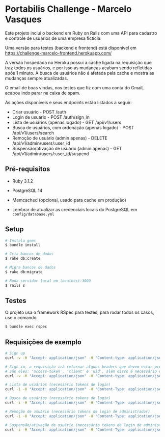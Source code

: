 # Portabilis Challenge - Marcelo Vasques

Este projeto inclui o backend em Ruby on Rails com uma API para cadastro e controle de usuários de uma empresa fictícia.

Uma versão para testes (backend e frontend) está disponível em
https://challenge-marcelo-frontend.herokuapp.com/

A versão hospedada no Heroku possui a cache ligada na requisição que traz todos os usuários, e por isso as mudanças acabam sendo refletidas após 1 minuto.
A busca de usuários não é afetada pela cache e mostra as mudanças sempre atualizadas.

O email de boas vindas, nos testes que fiz com uma conta do Gmail, acabou indo parar na caixa de spam.

As ações disponíveis e seus endpoints estão listados a seguir:
* Criar usuário - POST /auth
* Login de usuário - POST /auth/sign_in
* Lista de usuários (apenas logado) - GET /api/v1/users
* Busca de usuários, com ordenação (apenas logado) - POST /api/v1/users/search
* Remoção de usuário (admin apenas) - DELETE /api/v1/admin/users/:user_id
* Suspensão/ativação de usuário (admin apenas) - GET /api/v1/admin/users/:user_id/suspend

## Pré-requisitos
* Ruby 3.1.2
* PostgreSQL 14
* Memcached (opcional, usado para cache em produção)

* Lembrar de atualizar as credenciais locais do PostgreSQL em `config/database.yml`

## Setup
```bash
# Instala gems
$ bundle install

# Cria bancos de dados
$ rake db:create

# Migra bancos de dados
$ rake db:migrate

# Roda servidor local em localhost:3000
$ rails s
```

## Testes
O projeto usa o framework RSpec para testes, para rodar todos os casos, use o comando
```bash
$ bundle exec rspec
```

## Requisições de exemplo
```bash
# Sign up
curl -v -H "Accept: application/json" -H "Content-type: application/json" -d '{ "email":"test2@test.com", "name":"test", "password":"123456", "password_confirmation":"123456" }' http://localhost:3000/auth

# Sign in, a requisição irá retornar alguns headers que devem estar presentes nas outras requisições que exigem login
# São eles: 'access-token', 'client' e 'uid', além disso é necessário o header 'token-type: Bearer'
curl -v -H "Accept: application/json" -H "Content-type: application/json" -d '{ "email":"adm@adm.com", "password":"123456" }' http://localhost:3000/auth/sign_in

# Lista de usuários (necessário tokens de login)
curl -i -H "Accept: application/json" -H "Content-Type: application/json" -H "token-type: Bearer" -H "access-token: <TOKEN RETORNADO>" -H "uid: <UID RETORNADO>" -H "client: <CLIENT RETORNADO>" -X GET http://localhost:3000/api/v1/users

# Busca de usuários (necessário tokens de login)
curl -i -H "Accept: application/json" -H "Content-Type: application/json" -H "token-type: Bearer" -H "access-token: <TOKEN RETORNADO>" -H "uid: <UID RETORNADO>" -H "client: <CLIENT RETORNADO>" --data '{"keyword":"test","sort":["name"],"direction":"asc"}' http://localhost:3000/api/v1/users/search

# Remoção de usuário (necessário tokens de login de administrador)
curl -i -H "Accept: application/json" -H "Content-Type: application/json" -H "token-type: Bearer" -H "access-token: <TOKEN RETORNADO>" -H "uid: <UID RETORNADO>" -H "client: <CLIENT RETORNADO>" -X DELETE http://localhost:3000/api/v1/admin/users/:user_id

# Suspensão/ativação de usuário (necessário tokens de login de administrador)
curl -i -H "Accept: application/json" -H "Content-Type: application/json" -H "token-type: Bearer" -H "access-token: <TOKEN RETORNADO>" -H "uid: <UID RETORNADO>" -H "client: <CLIENT RETORNADO>" -X GET http://localhost:3000/api/v1/admin/users/:user_id/suspend
```
